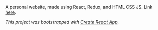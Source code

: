 A personal website, made using React, Redux, and HTML CSS JS. Link [here](http://mephibosheth.herokuapp.com).

*This project was bootstrapped with [Create React App](https://github.com/facebook/create-react-app).*
